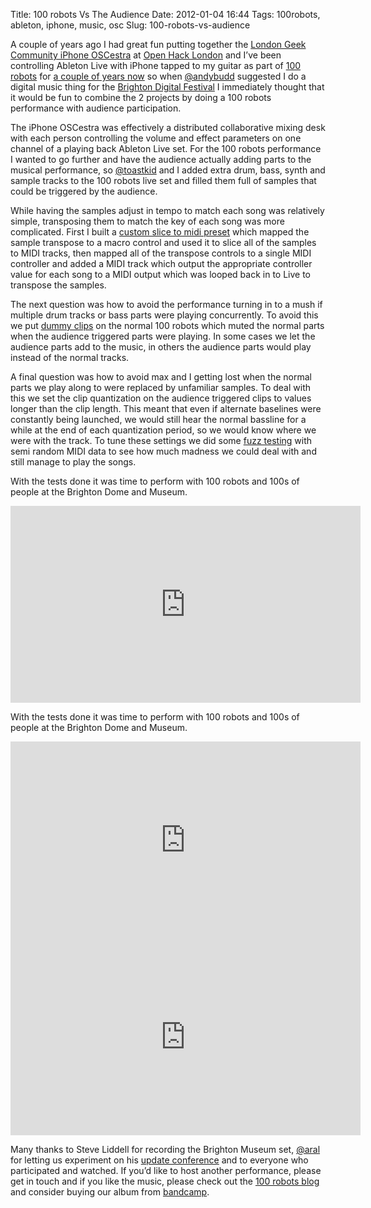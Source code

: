 Title: 100 robots Vs The Audience
Date: 2012-01-04 16:44
Tags: 100robots, ableton, iphone, music, osc
Slug: 100-robots-vs-audience

A couple of years ago I had great fun putting together the [London Geek
Community iPhone OSCestra][] at [Open Hack London][] and I’ve been
controlling Ableton Live with iPhone tapped to my guitar as part of [100
robots][] for [a couple of years now][] so when [@andybudd][] suggested
I do a digital music thing for the [Brighton Digital Festival][] I
immediately thought that it would be fun to combine the 2 projects by
doing a 100 robots performance with audience participation.

The iPhone OSCestra was effectively a distributed collaborative mixing
desk with each person controlling the volume and effect parameters on
one channel of a playing back Ableton Live set. For the 100 robots
performance I wanted to go further and have the audience actually adding
parts to the musical performance, so [@toastkid][] and I added extra
drum, bass, synth and sample tracks to the 100 robots live set and
filled them full of samples that could be triggered by the audience.

While having the samples adjust in tempo to match each song was
relatively simple, transposing them to match the key of each song was
more complicated. First I built a [custom slice to midi preset][] which
mapped the sample transpose to a macro control and used it to slice all
of the samples to <span class="caps">MIDI</span> tracks, then mapped all
of the transpose controls to a single <span class="caps">MIDI</span>
controller and added a <span class="caps">MIDI</span> track which output
the appropriate controller value for each song to a
<span class="caps">MIDI</span> output which was looped back in to Live
to transpose the samples.

The next question was how to avoid the performance turning in to a mush
if multiple drum tracks or bass parts were playing concurrently. To
avoid this we put [dummy clips][] on the normal 100 robots which muted
the normal parts when the audience triggered parts were playing. In some
cases we let the audience parts add to the music, in others the audience
parts would play instead of the normal tracks.

A final question was how to avoid max and I getting lost when the normal
parts we play along to were replaced by unfamiliar samples. To deal with
this we set the clip quantization on the audience triggered clips to
values longer than the clip length. This meant that even if alternate
baselines were constantly being launched, we would still hear the normal
bassline for a while at the end of each quantization period, so we would
know where we were with the track. To tune these settings we did some
[fuzz testing][] with semi random <span class="caps">MIDI</span> data to
see how much madness we could deal with and still manage to play
the songs.

With the tests done it was time to perform with 100 robots and 100s of
people at the Brighton Dome and Museum.

<iframe width="560" height="315" src="http://www.youtube.com/embed/cdl-J6DA9Ac?hd=1" frameborder="0" allowfullscreen></iframe>

With the tests done it was time to perform with 100 robots and 100s of people at the Brighton Dome and Museum.

<iframe width="560" height="315" src="http://www.youtube.com/embed/GhusIQtw9IA" frameborder="0" allowfullscreen></iframe>

<iframe width="560" height="315" src="http://www.youtube.com/embed/videoseries?list=PLF7C555F2D572B3E4&amp;hl=en_GB&amp;hd=1" frameborder="0" allowfullscreen></iframe>

Many thanks to Steve Liddell for recording the Brighton Museum set,
[@aral][] for letting us experiment on his [update conference][] and to
everyone who participated and watched. If you’d like to host another
performance, please get in touch and if you like the music, please check
out the [100 robots blog][100 robots] and consider buying our album from
[bandcamp][].

  [London Geek Community iPhone OSCestra]: http://jimpurbrick.com/2009/05/12/london-geek-community-iphone-oscestra/
  [Open Hack London]: http://openhacklondon.pbworks.com/FrontPage
  [100 robots]: http://100robots.com
  [a couple of years now]: http://vimeo.com/7967321
  [@andybudd]: https://twitter.com/#!/andybudd
  [Brighton Digital Festival]: http://brightondigitalfestival.co.uk/
  [@toastkid]: http://jimpurbrick.com/feeds/atom/blog/
  [custom slice to midi preset]: http://forum.ableton.com/viewtopic.php?f=4&t=90512
  [dummy clips]: http://www.ableton.com/blog/2012/01/02/dummy-clips-quantize-courses/
  [fuzz testing]: http://en.wikipedia.org/wiki/Fuzz_testing
  [@aral]: https://twitter.com/#!/aral
  [update conference]: http://updateconf.com/
  [bandcamp]: http://100robots.bandcamp.com
